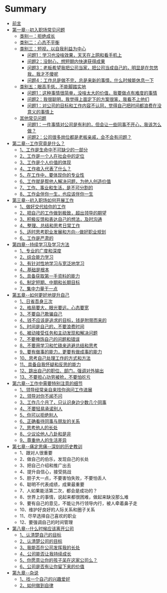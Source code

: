 # Summary

* [前言](README.md)
* [第一章--初入职场常见问题](chapter1.md)
  * [类别一：拒绝成长](chapter1/lei-bie-yi-ff1a-ju-jue-cheng-chang.md)
  * [类别二：心态不平衡](chapter1/lei-bie-er-ff1a-xin-li-bu-ping-heng.md)
  * [类别三：短视，以自我利益为中心](chapter1/lei-bie-san-ff1a-duan-shi-ff0c-yi-zi-wo-li-yi-wei-zhong-xin.md)
    * [问题1：学习也没啥效果，天天在上网和看手机上](chapter1/wen-ti-1-ff1a-xue-xi-ye-mei-sha-xiao-guo-ff0c-tian-tian-zai-shang-wang-he-kan-shou-ji-shang.md)
    * [问题2：没耐心，想短期内快速获得成果](chapter1/wen-ti-2-ff1a-mei-nai-xin-ff0c-xiang-duan-qi-nei-kuai-su-huo-de-cheng-guo.md)
    * [问题3：老板希望我把公司当家，把公司当成自己的，明显是在忽悠我，我才不傻呢](chapter1/wen-ti-3-ff1a-lao-ban-xi-wang-wo-ba-gong-si-dang-jia-ff0c-ba-gong-si-dang-cheng-zi-ji-de-ff0c-ming-xian-shi-zai-hu-you-wo-ff0c-wo-cai-bu-sha-ni.md)
    * [问题4：工作总是做不完，总是来新的事情，什么时候能休息一下](chapter1/wen-ti-4-ff1a-gong-zuo-zong-shi-zuo-bu-wan-ff0c-zong-shi-lai-xin-de-shi-qing-ff0c-shi-yao-shi-hou-neng-xiu-xi-yi-xia.md)
  * [类别五：眼高手低，不能脚踏实地](chapter1/lei-bie-wu-ff1a-yan-gao-shou-di-ff0c-bu-neng-jiao-ta-shi-di.md)
    * [问题1：这种事情很简单，没啥太大的价值，我要做点有难度的事情](chapter1/wen-ti-1-ff1a-zhe-zhong-shi-qing-hen-jian-dan-ff0c-mei-sha-tai-da-de-jia-zhi-ff0c-wo-yao-zuo-dian-you-nan-du-de-shi-qing.md)
    * [问题2：我很聪明，我觉得上面定下的方案很笨，我看不上他们](chapter1/wen-ti-2-ff1a-wo-hen-cong-ming-ff0c-wo-jue-de-shang-mian-ding-xia-de-fang-an-hen-ben-ff0c-wo-kan-bu-shang-ta-men.md)
    * [问题1：对公司的目标和工作内容不认同，觉得自己把时间都浪费在没意义的事情上](chapter1/wen-ti-1-ff1a-dui-gong-si-de-mu-biao-he-gong-zuo-nei-rong-bu-ren-tong-ff0c-jue-de-zi-ji-ba-shi-jian-du-lang-fei-zai-mei-yi-yi-de-shi-qing-shang.md)
  * [其他常见问题](chapter1/qi-ta-chang-jian-wen-ti.md)
    * [问题1：一件事情对公司是有利的，但会让一些同事不开心，我该怎么做？](chapter1/qi-ta-chang-jian-wen-ti/wen-ti-1-ff1a-yi-jian-shi-qing-dui-gong-si-shi-you-li-de-ff0c-dan-hui-rang-yi-xie-tong-shi-bu-kai-xin-ff0c-wo-gai-zen-yao-zuo-ff1f.md)
    * [问题2：公司很多岗位都是老板亲戚，会不会有问题？](chapter1/qi-ta-chang-jian-wen-ti/wen-ti-2-ff1a-gong-si-hen-duo-gang-wei-du-shi-lao-ban-qin-qi-ff0c-hui-bu-hui-you-wen-ti-ff1f.md)
* [第二章--工作究竟是什么？](di-er-7ae0-gong-zuo-jiu-jing-shi-shi-yao-ff1f.md)
  * [1、工作是生命中不可缺少的一部分](di-er-7ae0-gong-zuo-jiu-jing-shi-shi-yao-ff1f/13001-gong-zuo-shi-sheng-ming-zhong-bu-ke-que-shao-de-yi-bu-fen.md)
  * [2、工作是一个人在社会中的定位](di-er-7ae0-gong-zuo-jiu-jing-shi-shi-yao-ff1f/23001-gong-zuo-shi-yi-ge-ren-zai-she-hui-zhong-de-ding-wei.md)
  * [3、工作是个人价值的体现](di-er-7ae0-gong-zuo-jiu-jing-shi-shi-yao-ff1f/33001-gong-zuo-shi-ge-ren-jia-zhi-de-ti-xian.md)
  * [4、工作收入代表了什么？](di-er-7ae0-gong-zuo-jiu-jing-shi-shi-yao-ff1f/43001-gong-zuo-shou-ru-dai-biao-le-shi-yao-ff1f.md)
  * [5、在工作中，要体现你的专业性](di-er-7ae0-gong-zuo-jiu-jing-shi-shi-yao-ff1f/53001-zai-gong-zuo-zhong-ff0c-yao-ti-xian-ni-de-zhuan-ye-xing.md)
  * [6、工作就是帮他人解决问题，为他人创造价值](di-er-7ae0-gong-zuo-jiu-jing-shi-shi-yao-ff1f/63001-gong-zuo-jiu-shi-bang-ta-ren-jie-jue-wen-ti-ff0c-wei-ta-ren-chuang-zao-jia-zhi.md)
  * [7、工作、事业和生活，是不可分割的](di-er-7ae0-gong-zuo-jiu-jing-shi-shi-yao-ff1f/73001-gong-zuo-3001-shi-ye-he-sheng-huo-ff0c-shi-bu-ke-fen-ge-de.md)
  * [8、工作会伴你一生，也应该伴你一生](di-er-7ae0-gong-zuo-jiu-jing-shi-shi-yao-ff1f/83001-gong-zuo-hui-ban-ni-yi-sheng-ff0c-ye-ying-gai-ban-ni-yi-sheng.md)
* [第三章--初入职场如何开展工作](di-san-7ae0-chu-ru-zhi-chang-ru-he-kai-zhan-gong-zuo.md)
  * [1、做好交代给你的工作](13001-zuo-hao-jiao-dai-gei-ni-de-gong-zuo.md)
  * [2、把自己的工作做到极致，超出领导的期望](23001-ba-zi-ji-de-gong-zuo-zuo-dao-ji-zhi-ff0c-chao-chu-ling-dao-de-qi-wang.md)
  * [3、积极反馈和表达自己的想法，及时沟通](33001-ji-ji-fan-kui-he-biao-da-zi-ji-de-xiang-fa-ff0c-ji-shi-gou-tong.md)
  * [4、整理、总结和思考日常工作](43001-zheng-li-3001-zong-jie-he-si-kao-ri-chang-gong-zuo.md)
  * [5、适时思考职业发展和方向--做好职业规划](53001-shi-shi-si-kao-zhi-ye-fa-zhan-he-fang-5411-zuo-hao-zhi-ye-gui-hua.md)
  * [6、工作是严肃的](63001-gong-zuo-shi-yan-su-de.md)
* [第四章--持续学习及学习方法](di-si-7ae0-chi-xu-xue-xi-ji-xue-xi-fang-fa.md)
  * [1、专业的广度和深度](di-si-7ae0-chi-xu-xue-xi-ji-xue-xi-fang-fa/13001-zhuan-ye-de-guang-du-he-shen-du.md)
  * [2、综合能力学习](di-si-7ae0-chi-xu-xue-xi-ji-xue-xi-fang-fa/23001-zong-he-neng-li-xue-xi.md)
  * [3、有针对性地学习与宽泛地学习](di-si-7ae0-chi-xu-xue-xi-ji-xue-xi-fang-fa/33001-you-zhen-dui-xing-di-xue-xi-yu-kuan-fan-di-xue-xi.md)
  * [4、基础是根本](di-si-7ae0-chi-xu-xue-xi-ji-xue-xi-fang-fa/43001-ji-chu-shi-gen-ben.md)
  * [5、具备获取第一手资料的能力](di-si-7ae0-chi-xu-xue-xi-ji-xue-xi-fang-fa/53001-ju-bei-huo-qu-di-yi-shou-zi-liao-de-neng-li.md)
  * [6、制定短期、中期和长期目标](di-si-7ae0-chi-xu-xue-xi-ji-xue-xi-fang-fa/63001-zhi-ding-duan-qi-3001-zhong-qi-he-chang-qi-mu-biao.md)
  * [7、集中力量于一点](di-si-7ae0-chi-xu-xue-xi-ji-xue-xi-fang-fa/73001-ji-zhong-li-liang-yu-yi-dian.md)
* [第五章--如何更好地提升自己](di-wu-7ae0-ru-he-geng-hao-di-ti-sheng-zi-ji.md)
  * [1、日省吾身三次](13001-ri-sheng-wu-shen-san-ci.md)
  * [2、格局要大，眼光要远，心态要宽](23001-ge-ju-yao-da-ff0c-yan-guang-yao-yuan-ff0c-xin-tai-yao-kuan.md)
  * [3、不要自己欺骗自己](33001-bu-yao-zi-ji-qi-pian-zi-ji.md)
  * [4、钱不应该是追求的目标，钱是附带而来的](43001-qian-bu-ying-gai-shi-zhui-qiu-de-mu-biao-ff0c-qian-shi-fu-dai-er-lai-de.md)
  * [5、时间是自己的，不要浪费时间](53001-shi-jian-shi-zi-ji-de-ff0c-bu-yao-lang-fei-shi-jian.md)
  * [6、被动接受任务和主动发现和解决问题](63001-bei-dong-jie-shou-ren-wu-he-zhu-dong-fa-xian-he-jie-jue-wen-ti.md)
  * [7、不要掩饰自己的问题和错误](73001-bu-yao-yan-shi-zi-ji-de-wen-ti-he-cuo-wu.md)
  * [8、不要用学习和忙碌来逃避总结和思考](83001-bu-yao-yong-xue-xi-he-mang-lu-lai-tao-bi-zong-jie-he-si-kao.md)
  * [9、要有做事的能力，更要有做成事的能力](93001-yao-you-zuo-shi-de-neng-li-ff0c-geng-yao-you-zuo-cheng-shi-de-neng-li.md)
  * [10、思考自己处理工作的方式和方法](103001-si-kao-zi-ji-chu-li-gong-zuo-de-fang-shi-he-fang-fa.md)
  * [11、具备自我怀疑和反思的能力](113001-ju-bei-zi-wo-huai-yi-he-fan-si-de-neng-li.md)
  * [12、跳出自己的职位、部门，强调对外输出](123001-tiao-chu-zi-ji-de-zhi-wei-3001-bu-men-ff0c-qiang-diao-dui-wai-shu-chu.md)
  * [13、不要担心功劳被抢，不要怕吃亏](133001-bu-yao-dan-xin-gong-lao-bei-qiang-ff0c-bu-yao-pa-chi-yu.md)
* [第六章--工作中需要特别注意的细节](di-liu-7ae0-gong-zuo-zhong-xu-yao-te-bie-zhu-yi-de-xi-jie.md)
  * [1、领导经常亲自来找你询问工作进展](13001-ling-dao-jing-chang-qin-zi-lai-zhao-ni-xun-wen-gong-zuo-jin-zhan.md)
  * [2、领导对你不闻不问](23001-ling-dao-dui-ni-bu-wen-bu-wen.md)
  * [3、工作几个月了，只认识身边少数几个同事](33001-gong-zuo-ji-ge-yue-le-ff0c-zhi-ren-shi-shen-bian-shao-shu-ji-ge-tong-shi.md)
  * [4、不要轻易承诺别人](43001-bu-yao-qing-yi-cheng-nuo-bie-ren.md)
  * [5、你可以拒绝别人](53001-ni-ke-yi-ju-jue-bie-ren.md)
  * [6、正确看待同事与朋友的关系](63001-zheng-que-kan-dai-tong-shi-yu-peng-you-de-guan-xi.md)
  * [7、思考他人的长处](73001-si-kao-ta-ren-de-chang-chu.md)
  * [8、少议论他人八卦和是非](83001-shao-yi-lun-ta-ren-ba-gua-he-shi-fei.md)
  * [9、尊重他人的生活差异](93001-zun-zhong-ta-ren-de-sheng-huo-cha-yi.md)
* [第七章--痛定思痛--深刻的历史教训](di-qi-7ae0-tong-ding-si-75db-shen-ke-de-li-shi-jiao-xun.md)
  * 1、跟对人很重要
  * 2、做自己的伯乐，发现自己的长处
  * 3、把自己介绍和推广出去
  * 4、提升自信心，接受挑战
  * 5、胆子大一点，不要害怕失败，不要怕丢人
  * 6、聪明不代表成绩，成果最重要
  * 7、人如果能活第二次，都会是成功的？
  * 8、世界上的事情，说起来都很困难，做起来缺没那么难
  * 9、要有自己的意见，不能让外行领导内行，被人牵着鼻子走
  * 10、维护好良好的人际关系和圈子关系
  * 11、尽早选择自己喜欢的职业
  * 12、要强调自己的时间管理
* [第八章--什么时候应该离开公司](di-ba-7ae0-shi-yao-shi-hou-ying-gai-li-kai-gong-si.md)
  * [1、认清楚自己的目标](di-ba-7ae0-shi-yao-shi-hou-ying-gai-li-kai-gong-si/13001-ren-qing-chu-zi-ji-de-mu-biao.md)
  * [2、认清楚公司的目标](di-ba-7ae0-shi-yao-shi-hou-ying-gai-li-kai-gong-si/23001-ren-qing-chu-gong-si-de-mu-biao.md)
  * [3、我能否在公司发挥我的长处](di-ba-7ae0-shi-yao-shi-hou-ying-gai-li-kai-gong-si/33001-wo-neng-fou-zai-gong-si-fa-hui-wo-de-chang-chu.md)
  * [4、公司能否让我持续成长](di-ba-7ae0-shi-yao-shi-hou-ying-gai-li-kai-gong-si/43001-gong-si-neng-fou-rang-wo-chi-xu-cheng-chang.md)
  * [5、你愿意让你的孩子呆在这家公司么？](di-ba-7ae0-shi-yao-shi-hou-ying-gai-li-kai-gong-si/53001-ni-yuan-yi-rang-ni-de-hai-zi-dai-zai-zhe-jia-gong-si-yao-ff1f.md)
  * [6、公司是否有让你留下来的价值](di-ba-7ae0-shi-yao-shi-hou-ying-gai-li-kai-gong-si/63001-gong-si-shi-fou-you-rang-ni-liu-xia-lai-de-jia-zhi.md)
* [第九章--杂说](di-jiu-7ae0-qi-ta-za-xiang.md)
  * [1、找一个自己的兴趣爱好](13001-zhao-yi-ge-zi-ji-de-xing-qu-ai-hao.md)
  * [2、如何做到自律](23001-ru-he-zuo-dao-zi-lv.md)


